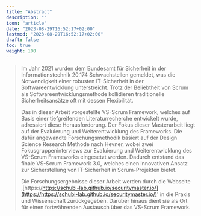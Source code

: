 ```yaml
---
title: "Abstract"
description: ""
icon: "article"
date: "2023-08-29T16:52:17+02:00"
lastmod: "2023-08-29T16:52:17+02:00"
draft: false
toc: true
weight: 100
---
```

> Im Jahr 2021 wurden dem Bundesamt für Sicherheit in der
> Informationstechnik 20.174 Schwachstellen gemeldet, was die
> Notwendigkeit einer robusten IT-Sicherheit in der Softwareentwicklung
> unterstreicht. Trotz der Beliebtheit von Scrum als
> Softwareentwicklungsmethode kollidieren traditionelle
> Sicherheitsansätze oft mit dessen Flexibilität.
>
> Das in dieser Arbeit vorgestellte VS-Scrum Framework, welches auf
> Basis einer tiefgreifenden Literaturrecherche entwickelt wurde,
> adressiert diese Herausforderung. Der Fokus dieser Masterarbeit liegt
> auf der Evaluierung und Weiterentwicklung des Frameworks. Die dafür
> angewandte Forschungsmethodik basiert auf der Design Science Research
> Methode nach Hevner, wobei zwei Fokusgruppeninterviews zur Evaluierung
> und Weiterentwicklung des VS-Scrum Frameworks eingesetzt werden.
> Dadurch entstand das finale VS-Scrum Framework 3.0, welches einen
> innovativen Ansatz zur Sicherstellung von IT-Sicherheit in
> Scrum-Projekten bietet.
>
> Die Forschungsergebnisse dieser Arbeit werden durch die Webseite
> ‚[https://https://schubi-lab.github.io/securitymaster.io/](https://https://schubi-lab.github.io/securitymaster.io/)' in die Praxis und Wissenschaft
> zurückgegeben. Darüber hinaus dient sie als Ort für einen
> fortwährenden Austausch über das VS-Scrum Framework.
